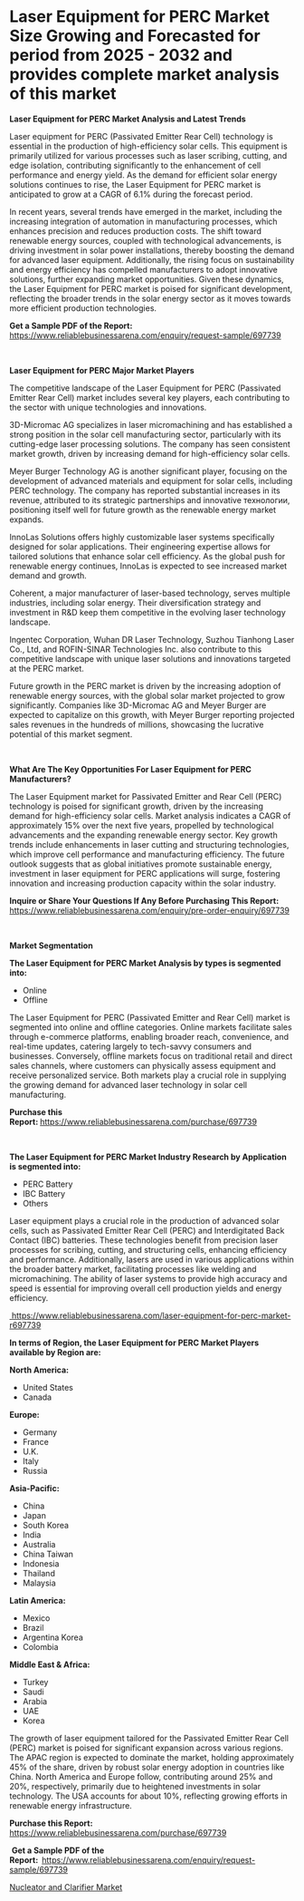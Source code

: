 <p><h1>Laser Equipment for PERC Market Size Growing and Forecasted for period from 2025 - 2032 and provides complete market analysis of this market</h1></p><p><strong>Laser Equipment for PERC Market Analysis and Latest Trends</strong></p>
<p><p>Laser equipment for PERC (Passivated Emitter Rear Cell) technology is essential in the production of high-efficiency solar cells. This equipment is primarily utilized for various processes such as laser scribing, cutting, and edge isolation, contributing significantly to the enhancement of cell performance and energy yield. As the demand for efficient solar energy solutions continues to rise, the Laser Equipment for PERC market is anticipated to grow at a CAGR of 6.1% during the forecast period.</p><p>In recent years, several trends have emerged in the market, including the increasing integration of automation in manufacturing processes, which enhances precision and reduces production costs. The shift toward renewable energy sources, coupled with technological advancements, is driving investment in solar power installations, thereby boosting the demand for advanced laser equipment. Additionally, the rising focus on sustainability and energy efficiency has compelled manufacturers to adopt innovative solutions, further expanding market opportunities. Given these dynamics, the Laser Equipment for PERC market is poised for significant development, reflecting the broader trends in the solar energy sector as it moves towards more efficient production technologies.</p></p>
<p><strong>Get a Sample PDF of the Report:&nbsp;</strong> <a href="https://www.reliablebusinessarena.com/enquiry/request-sample/697739?utm_campaign=2805&utm_medium=2&utm_source=Github&utm_content=ia&utm_term=23032025&utm_id=laser-equipment-for-perc">https://www.reliablebusinessarena.com/enquiry/request-sample/697739</a></p>
<p>&nbsp;</p>
<p><strong>Laser Equipment for PERC Major Market Players</strong></p>
<p><p>The competitive landscape of the Laser Equipment for PERC (Passivated Emitter Rear Cell) market includes several key players, each contributing to the sector with unique technologies and innovations. </p><p>3D-Micromac AG specializes in laser micromachining and has established a strong position in the solar cell manufacturing sector, particularly with its cutting-edge laser processing solutions. The company has seen consistent market growth, driven by increasing demand for high-efficiency solar cells.</p><p>Meyer Burger Technology AG is another significant player, focusing on the development of advanced materials and equipment for solar cells, including PERC technology. The company has reported substantial increases in its revenue, attributed to its strategic partnerships and innovative технологии, positioning itself well for future growth as the renewable energy market expands.</p><p>InnoLas Solutions offers highly customizable laser systems specifically designed for solar applications. Their engineering expertise allows for tailored solutions that enhance solar cell efficiency. As the global push for renewable energy continues, InnoLas is expected to see increased market demand and growth.</p><p>Coherent, a major manufacturer of laser-based technology, serves multiple industries, including solar energy. Their diversification strategy and investment in R&D keep them competitive in the evolving laser technology landscape. </p><p>Ingentec Corporation, Wuhan DR Laser Technology, Suzhou Tianhong Laser Co., Ltd, and ROFIN-SINAR Technologies Inc. also contribute to this competitive landscape with unique laser solutions and innovations targeted at the PERC market.</p><p>Future growth in the PERC market is driven by the increasing adoption of renewable energy sources, with the global solar market projected to grow significantly. Companies like 3D-Micromac AG and Meyer Burger are expected to capitalize on this growth, with Meyer Burger reporting projected sales revenues in the hundreds of millions, showcasing the lucrative potential of this market segment.</p></p>
<p>&nbsp;</p>
<p><strong>What Are The Key Opportunities For Laser Equipment for PERC Manufacturers?</strong></p>
<p><p>The Laser Equipment market for Passivated Emitter and Rear Cell (PERC) technology is poised for significant growth, driven by the increasing demand for high-efficiency solar cells. Market analysis indicates a CAGR of approximately 15% over the next five years, propelled by technological advancements and the expanding renewable energy sector. Key growth trends include enhancements in laser cutting and structuring technologies, which improve cell performance and manufacturing efficiency. The future outlook suggests that as global initiatives promote sustainable energy, investment in laser equipment for PERC applications will surge, fostering innovation and increasing production capacity within the solar industry.</p></p>
<p><strong>Inquire or Share Your Questions If Any Before Purchasing This Report:</strong> <a href="https://www.reliablebusinessarena.com/enquiry/pre-order-enquiry/697739?utm_campaign=2805&utm_medium=2&utm_source=Github&utm_content=ia&utm_term=23032025&utm_id=laser-equipment-for-perc">https://www.reliablebusinessarena.com/enquiry/pre-order-enquiry/697739</a></p>
<p>&nbsp;</p>
<p><strong>Market Segmentation</strong></p>
<p><strong>The Laser Equipment for PERC Market Analysis by types is segmented into:</strong></p>
<p><ul><li>Online</li><li>Offline</li></ul></p>
<p><p>The Laser Equipment for PERC (Passivated Emitter and Rear Cell) market is segmented into online and offline categories. Online markets facilitate sales through e-commerce platforms, enabling broader reach, convenience, and real-time updates, catering largely to tech-savvy consumers and businesses. Conversely, offline markets focus on traditional retail and direct sales channels, where customers can physically assess equipment and receive personalized service. Both markets play a crucial role in supplying the growing demand for advanced laser technology in solar cell manufacturing.</p></p>
<p><strong>Purchase this Report:&nbsp;</strong><a href="https://www.reliablebusinessarena.com/purchase/697739?utm_campaign=2805&utm_medium=2&utm_source=Github&utm_content=ia&utm_term=23032025&utm_id=laser-equipment-for-perc">https://www.reliablebusinessarena.com/purchase/697739</a></p>
<p>&nbsp;</p>
<p><strong>The Laser Equipment for PERC Market Industry Research by Application is segmented into:</strong></p>
<p><ul><li>PERC Battery</li><li>IBC Battery</li><li>Others</li></ul></p>
<p><p>Laser equipment plays a crucial role in the production of advanced solar cells, such as Passivated Emitter Rear Cell (PERC) and Interdigitated Back Contact (IBC) batteries. These technologies benefit from precision laser processes for scribing, cutting, and structuring cells, enhancing efficiency and performance. Additionally, lasers are used in various applications within the broader battery market, facilitating processes like welding and micromachining. The ability of laser systems to provide high accuracy and speed is essential for improving overall cell production yields and energy efficiency.</p></p>
<p><a href="https://www.reliablebusinessarena.com/laser-equipment-for-perc-market-r697739?utm_campaign=2805&utm_medium=2&utm_source=Github&utm_content=ia&utm_term=23032025&utm_id=laser-equipment-for-perc">&nbsp;https://www.reliablebusinessarena.com/laser-equipment-for-perc-market-r697739</a></p>
<p><strong>In terms of Region, the Laser Equipment for PERC Market Players available by Region are:</strong></p>
<p>
    <p> <strong> North America: </strong>
        <ul>
            <li>United States</li>
            <li>Canada</li>
        </ul>
        </p> 
    <p> <strong> Europe: </strong>
        <ul>
            <li>Germany</li>
            <li>France</li>
            <li>U.K.</li>
            <li>Italy</li>
            <li>Russia</li>
        </ul>
        </p> 
    <p> <strong> Asia-Pacific: </strong>
        <ul>
            <li>China</li>
            <li>Japan</li>
            <li>South Korea</li>
            <li>India</li>
            <li>Australia</li>
            <li>China Taiwan</li>
            <li>Indonesia</li>
            <li>Thailand</li>
            <li>Malaysia</li>
        </ul>
        </p> 
    <p> <strong> Latin America: </strong>
        <ul>
            <li>Mexico</li>
            <li>Brazil</li>
            <li>Argentina Korea</li>
            <li>Colombia</li>
        </ul>
        </p> 
    <p> <strong> Middle East & Africa: </strong>
        <ul>
            <li>Turkey</li>
            <li>Saudi</li>
            <li>Arabia</li>
            <li>UAE</li>
            <li>Korea</li>
        </ul>
    </p>
    </p>
<p><p>The growth of laser equipment tailored for the Passivated Emitter Rear Cell (PERC) market is poised for significant expansion across various regions. The APAC region is expected to dominate the market, holding approximately 45% of the share, driven by robust solar energy adoption in countries like China. North America and Europe follow, contributing around 25% and 20%, respectively, primarily due to heightened investments in solar technology. The USA accounts for about 10%, reflecting growing efforts in renewable energy infrastructure.</p></p>
<p><strong>Purchase this Report: </strong><a href="https://www.reliablebusinessarena.com/purchase/697739?utm_campaign=2805&utm_medium=2&utm_source=Github&utm_content=ia&utm_term=23032025&utm_id=laser-equipment-for-perc">https://www.reliablebusinessarena.com/purchase/697739</a></p>
<p>&nbsp;<strong>Get a Sample PDF of the Report:&nbsp;&nbsp;</strong><a href="https://www.reliablebusinessarena.com/enquiry/request-sample/697739?utm_campaign=2805&utm_medium=2&utm_source=Github&utm_content=ia&utm_term=23032025&utm_id=laser-equipment-for-perc">https://www.reliablebusinessarena.com/enquiry/request-sample/697739</a></p>
<p><strong></strong></p>
<p><p><a href="https://github.com/genayziben/Market-Research-Report-List-1/blob/main/nucleator-and-clarifier-market.md?utm_campaign=2805&utm_medium=2&utm_source=Github&utm_content=ia&utm_term=23032025&utm_id=laser-equipment-for-perc">Nucleator and Clarifier Market</a></p></p>